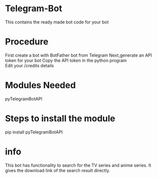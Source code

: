# Telegram-Bot   
This contains the ready made bot code for your bot 
# Procedure
  First create a bot with BotFather bot from Telegram 
  Next,generate an API token for your bot 
  Copy the API token in the python program  
  Edit your /credits details
# Modules Needed
   pyTelegramBotAPI 
# Steps to install the module
   pip install pyTelegramBotAPI
# info 
  This bot has functionality to search for the TV series and anime series.
  It gives the download link of the search result directly.
 
